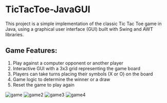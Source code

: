 # TicTacToe-JavaGUI

This project is a simple implementation of the classic Tic Tac Toe game in Java, using a graphical user interface (GUI) built with Swing and AWT libraries.

## Game Features:

1) Play against a computer opponent or another player
2) Interactive GUI with a 3x3 grid representing the game board
3) Players can take turns placing their symbols (X or O) on the board
4) Game logic to determine the winner or a draw
5) Reset the game to play again

![game](https://github.com/dhruvrajzala/TicTacToe-JavaGUI/assets/131596460/55036777-cabb-4b82-a47a-ded06956c947)
![game2](https://github.com/dhruvrajzala/TicTacToe-JavaGUI/assets/131596460/fd22675a-cbc3-4576-9fb8-59027fa6cf93)
![game3](https://github.com/dhruvrajzala/TicTacToe-JavaGUI/assets/131596460/f3acc175-d993-4b74-9809-a9d4f07df468)
![game4](https://github.com/dhruvrajzala/TicTacToe-JavaGUI/assets/131596460/fadb1f6c-4410-4107-8663-725381e0e119)




